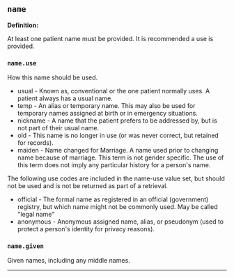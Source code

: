 ## `name`

<b>Definition:</b>

At least one patient name must be provided. It is recommended a use is provided.

### `name.use`
How this name should be used.

- usual - Known as, conventional or the one patient normally uses. A patient always has a usual name.
- temp - An alias or temporary name. This may also be used for temporary names assigned at birth or in emergency situations.
- nickname - A name that the patient prefers to be addressed by, but is not part of their usual name.
- old - This name is no longer in use (or was never correct, but retained for records).
- maiden - Name changed for Marriage. A name used prior to changing name because of marriage. This term is not gender specific. The use of this term does not imply any particular history for a person's name.

The following use codes are included in the name-use value set, but should not be used and is not be returned as part of a retrieval.

- official - The formal name as registered in an official (government) registry, but which name might not be commonly used. May be called &quot;legal name&quot;
- anonymous - Anonymous assigned name, alias, or pseudonym (used to protect a person's identity for privacy reasons).

### `name.given`
Given names, including any middle names.

---
